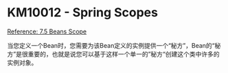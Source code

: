 # KM10012 - Spring Scopes

[Reference: 7.5 Beans Scope](http://docs.spring.io/spring/docs/4.3.7.RELEASE/spring-framework-reference/htmlsingle/#beans-factory-scopes)

当您定义一个Bean时，您需要为该Bean定义的实例提供一个“秘方”，Bean的“秘方”是很重要的，也就是说您可以基于这样一个单一的”秘方“创建这个类中许多的实例对象。

